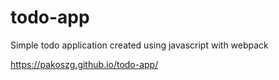 # todo-app
Simple todo application created using javascript with webpack

https://pakoszg.github.io/todo-app/
